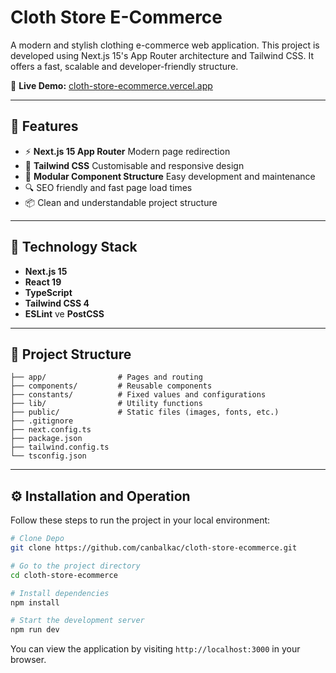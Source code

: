 # Cloth Store E-Commerce

A modern and stylish clothing e-commerce web application. This project is developed using Next.js 15's App Router architecture and Tailwind CSS. It offers a fast, scalable and developer-friendly structure.

🔗 **Live Demo:** [cloth-store-ecommerce.vercel.app](https://cloth-store-ecommerce.vercel.app)

---

## 🚀 Features

- ⚡️ **Next.js 15 App Router** Modern page redirection
- 🎨 **Tailwind CSS** Customisable and responsive design
- 🧩 **Modular Component Structure** Easy development and maintenance
- 🔍 SEO friendly and fast page load times
- 📦 Clean and understandable project structure

---

## 🧱 Technology Stack

- **Next.js 15**
- **React 19**
- **TypeScript**
- **Tailwind CSS 4**
- **ESLint** ve **PostCSS**

---

## 📁 Project Structure

```
├── app/                # Pages and routing
├── components/         # Reusable components
├── constants/          # Fixed values and configurations
├── lib/                # Utility functions
├── public/             # Static files (images, fonts, etc.)
├── .gitignore
├── next.config.ts
├── package.json
├── tailwind.config.ts
└── tsconfig.json
```

---

## ⚙️ Installation and Operation

Follow these steps to run the project in your local environment:

```bash
# Clone Depo
git clone https://github.com/canbalkac/cloth-store-ecommerce.git

# Go to the project directory
cd cloth-store-ecommerce

# Install dependencies
npm install

# Start the development server
npm run dev
```

You can view the application by visiting `http://localhost:3000` in your browser.
